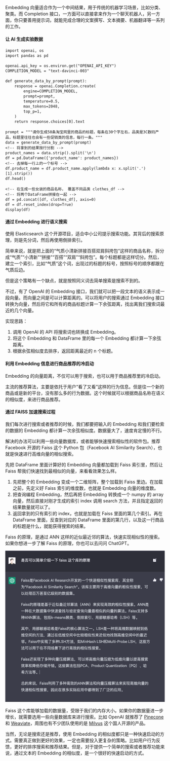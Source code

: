 Embedding 向量适合作为一个中间结果，用于传统的机器学习场景，比如分类、聚类。而 Completion 接口，一方面可以直接拿来作为一个聊天机器人，另一方面，你只要善用提示词，就能完成合理的文案撰写、文本摘要、机器翻译等一系列的工作。

#### 让 AI 生成实验数据

```
import openai, os
import pandas as pd

openai.api_key = os.environ.get("OPENAI_API_KEY")
COMPLETION_MODEL = "text-davinci-003"

def generate_data_by_prompt(prompt):
    response = openai.Completion.create(
        engine=COMPLETION_MODEL,
        prompt=prompt,
        temperature=0.5,
        max_tokens=2048,
        top_p=1,
    )
    return response.choices[0].text

prompt = """请你生成50条淘宝网里的商品的标题，每条在30个字左右，品类是3C数码产品，标题里往往也会有一些促销类的信息，每行一条。"""
data = generate_data_by_prompt(prompt)
<!-- 将拿到的结果按行分割 -->
product_names = data.strip().split('\n')
df = pd.DataFrame({'product_name': product_names})
<!-- 去掉每一行上的一个标号 -->
df.product_name = df.product_name.apply(lambda x: x.split('.')[1].strip())
df.head()

<!-- 在生成一些女装的商品名称， 覆盖不同品类 clothes_df -->
<!-- 将两个DataFrame拼接在一起 -->
df = pd.concat([df, clothes_df], axis=0)
df = df.reset_index(drop=True)
display(df)
```

#### 通过 Embedding 进行语义搜索

使用 Elasticsearch 这个开源项目，适合中小公司提示搜索功能。其背后的搜索原理，则是先分词，然后再使用倒排索引。

简单来说，就是把上面的“气质小清新拼接百搭双肩斜挎包”这样的商品名称，拆分成“气质”“小清新”“拼接”“百搭”“双肩”“斜挎包”。每个标题都是这样切分。然后，建立一个索引，比如“气质”这个词，出现过的标题的标号，按照标号的顺序都跟在气质后边。

但是这个策略有一个缺点，就是按照同义词去简单搜索是搜索不到的。

不过，有了 OpenAI 的 Embedding 接口，我们就可以把一段文本的语义表示成一段向量。而向量之间是可以计算距离的。可以将用户的搜索通过 Embedding 接口转换为向量，然后将它和所有的商品标题计算一下余弦距离，找出离我们搜索词最近的几个向量。

实现思路：

1. 调用 OpenAI 的 API 将搜索词也转换成 Embedding。
2. 将这个 Embedding 和 DataFrame 里的每一个 Embedding 都计算一下余弦距离。
3. 根据余弦相似度去排序，返回距离最近的 n 个标题。

#### 利用 Embedding 信息进行商品推荐的冷启动

Embedding 的向量距离，不仅可以用于搜索，也可以用于商品推荐里的冷启动。

主流的推荐算法，主要是依托于用户“看了又看”这样的行为信息。但是往一个新的商品或是新的平台，没有那么多的行为数据。这个时候就可以根据商品名称在语义的相似度，来进行商品推荐。

#### 通过 FAISS 加速搜索过程

我们每次进行搜索或者推荐的时候，我们都要把输入的 Embedding 和我们要检索的数据的 Embedding 都计算一次余弦相似度。数据量大了，速度肯定慢的不行。

解决的办法可以利用一些向量数据库，或者能够快速搜索相似性的软件包。推荐 Facebook 开源的 Faiss 这个 Python 包（Facebook AI Similarity Search），也就是快速进行高维向量的相似搜索。

先把 DataFrame 里面计算好的 Embedding 向量都加载到 Faiss 索引里，然后让 Faiss 帮我们快速找到最相似的向量，来看看效果怎么样。

1. 先把整个的 Embedding 变成一个二维矩阵，整个加载到 Faiss 里边。在加载之前，先定义好 Faiss 索引的维度数，也就是 Embedding 向量的维度数。
2. 把查询编程 Embedding，然后再把 Embedding 转换成一个 numpy 的 array 向量，然后直接对刚才生成的索引 index 调用 search 方法，并且指定返回的结果数量就可以了。
3. 返回拿到的只有索引的 index，也就是加载在 Faiss 里面的第几个索引。再在 DataFrame 里面，反查到对应的 DataFrame 里面的第几行，以及这一行商品的标题是什么，就能获得搜索的结果。

Faiss 的原理，是通过 ANN 这样的近似最近邻的算法，快速实现相似性的搜索。如果你想进一步了解 Faiss 的原理，你也可以去问问 ChatGPT。

![](../images/09.png)

Faiss 这个库能够加载的数据量，受限于我们的内存大小。如果你的数据量进一步增长，就需要选用一些向量数据库来进行搜索。比如 OpenAI 就推荐了 [Pinecone](https://www.pinecone.io/) 和 [Weaviate](https://weaviate.io/)，周围也有不少团队使用的是 [Milvus](https://milvus.io/) 这个国人开源的产品。

当然，无论是搜索还是推荐，使用 Embedding 的相似度都只是一种快速启动的方式。需要真正做到更好的效果，一定也需要投入更复杂的策略。比如用户行为反馈，更好的排序搜索和推荐结果。但是，对于提供一个简单的搜索或者推荐功能来说，通过文本的 Embedding 的相似度，是一个很好的快速启动的方式。
